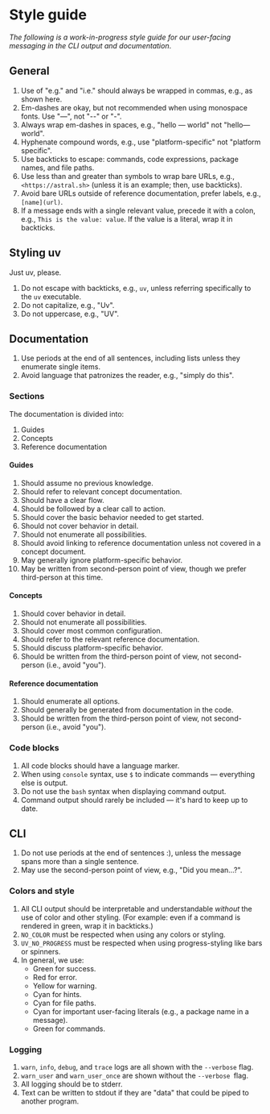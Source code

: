 # Style guide

_The following is a work-in-progress style guide for our user-facing messaging in the CLI output and documentation_.

## General

1. Use of "e.g." and "i.e." should always be wrapped in commas, e.g., as shown here.
1. Em-dashes are okay, but not recommended when using monospace fonts. Use "—", not "--" or "-".
1. Always wrap em-dashes in spaces, e.g., "hello — world" not "hello—world".
1. Hyphenate compound words, e.g., use "platform-specific" not "platform specific".
1. Use backticks to escape: commands, code expressions, package names, and file paths.
1. Use less than and greater than symbols to wrap bare URLs, e.g., `<https://astral.sh>` (unless it is an example; then, use backticks).
1. Avoid bare URLs outside of reference documentation, prefer labels, e.g., `[name](url)`.
1. If a message ends with a single relevant value, precede it with a colon, e.g., `This is the value: value`. If the value is a literal, wrap it in backticks.

## Styling uv

Just uv, please.

1. Do not escape with backticks, e.g., `uv`, unless referring specifically to the `uv` executable.
1. Do not capitalize, e.g., "Uv".
1. Do not uppercase, e.g., "UV".

## Documentation

1. Use periods at the end of all sentences, including lists unless they enumerate single items.
1. Avoid language that patronizes the reader, e.g., "simply do this".

### Sections

The documentation is divided into:

1. Guides
2. Concepts
3. Reference documentation

#### Guides

1. Should assume no previous knowledge.
1. Should refer to relevant concept documentation.
1. Should have a clear flow.
1. Should be followed by a clear call to action.
1. Should cover the basic behavior needed to get started.
1. Should not cover behavior in detail.
1. Should not enumerate all possibilities.
1. Should avoid linking to reference documentation unless not covered in a concept document.
1. May generally ignore platform-specific behavior.
1. May be written from second-person point of view, though we prefer third-person at this time.

#### Concepts

1. Should cover behavior in detail.
1. Should not enumerate all possibilities.
1. Should cover most common configuration.
1. Should refer to the relevant reference documentation.
1. Should discuss platform-specific behavior.
1. Should be written from the third-person point of view, not second-person (i.e., avoid "you").

#### Reference documentation

1. Should enumerate all options.
1. Should generally be generated from documentation in the code.
1. Should be written from the third-person point of view, not second-person (i.e., avoid "you").

### Code blocks

1. All code blocks should have a language marker.
1. When using `console` syntax, use `$` to indicate commands — everything else is output.
1. Do not use the `bash` syntax when displaying command output.
1. Command output should rarely be included — it's hard to keep up to date.

## CLI

1. Do not use periods at the end of sentences :), unless the message spans more than a single sentence.
1. May use the second-person point of view, e.g., "Did you mean...?".

### Colors and style

1. All CLI output should be interpretable and understandable _without_ the use of color and other styling. (For example: even if a command is rendered in green, wrap it in backticks.)
1. `NO_COLOR` must be respected when using any colors or styling.
1. `UV_NO_PROGRESS` must be respected when using progress-styling like bars or spinners.
1. In general, we use:
    - Green for success.
    - Red for error.
    - Yellow for warning.
    - Cyan for hints.
    - Cyan for file paths.
    - Cyan for important user-facing literals (e.g., a package name in a message).
    - Green for commands. 

### Logging

1. `warn`, `info`, `debug`, and `trace` logs are all shown with the `--verbose` flag.
1. `warn_user` and `warn_user_once` are shown without the `--verbose `flag.
1. All logging should be to stderr.
1. Text can be written to stdout if they are "data" that could be piped to another program.
